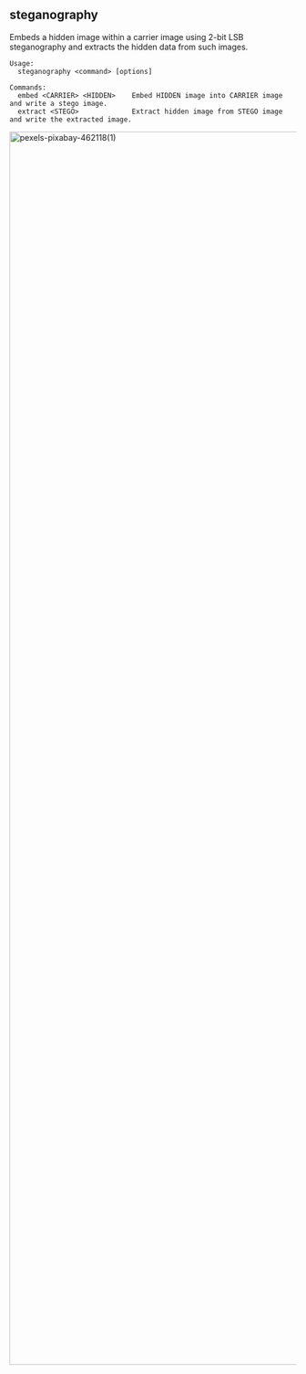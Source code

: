 ## steganography

Embeds a hidden image within a carrier image using 2-bit LSB steganography and extracts the hidden data from such
images.

```
Usage:
  steganography <command> [options]

Commands:
  embed <CARRIER> <HIDDEN>    Embed HIDDEN image into CARRIER image and write a stego image.
  extract <STEGO>             Extract hidden image from STEGO image and write the extracted image.
```
<img width="2160" height="2160" alt="pexels-pixabay-462118(1)" src="https://github.com/user-attachments/assets/96ff83e8-afe2-4198-bb50-119e0087d1fe" />

